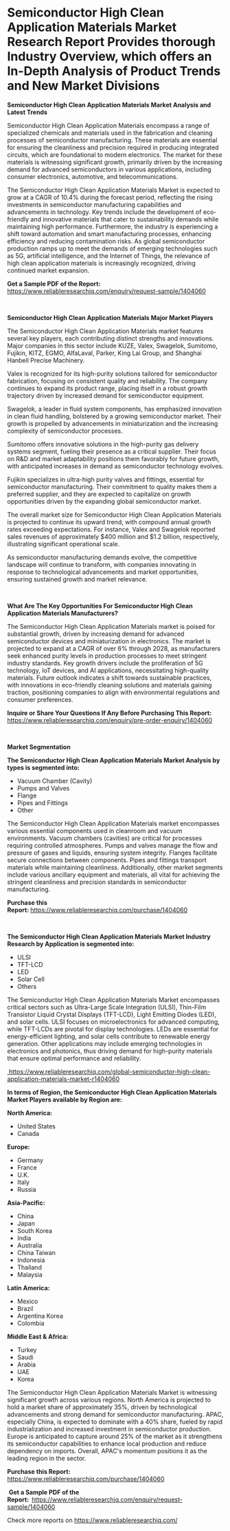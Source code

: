 <p><h1>Semiconductor High Clean Application Materials Market Research Report Provides thorough Industry Overview, which offers an In-Depth Analysis of Product Trends and New Market Divisions</h1></p><p><strong>Semiconductor High Clean Application Materials Market Analysis and Latest Trends</strong></p>
<p><p>Semiconductor High Clean Application Materials encompass a range of specialized chemicals and materials used in the fabrication and cleaning processes of semiconductor manufacturing. These materials are essential for ensuring the cleanliness and precision required in producing integrated circuits, which are foundational to modern electronics. The market for these materials is witnessing significant growth, primarily driven by the increasing demand for advanced semiconductors in various applications, including consumer electronics, automotive, and telecommunications.</p><p>The Semiconductor High Clean Application Materials Market is expected to grow at a CAGR of 10.4% during the forecast period, reflecting the rising investments in semiconductor manufacturing capabilities and advancements in technology. Key trends include the development of eco-friendly and innovative materials that cater to sustainability demands while maintaining high performance. Furthermore, the industry is experiencing a shift toward automation and smart manufacturing processes, enhancing efficiency and reducing contamination risks. As global semiconductor production ramps up to meet the demands of emerging technologies such as 5G, artificial intelligence, and the Internet of Things, the relevance of high clean application materials is increasingly recognized, driving continued market expansion.</p></p>
<p><strong>Get a Sample PDF of the Report:&nbsp;</strong> <a href="https://www.reliableresearchiq.com/enquiry/request-sample/1404060?utm_campaign=2285&utm_medium=2&utm_source=Github&utm_content=ia&utm_term=28032025&utm_id=semiconductor-high-clean-application-materials">https://www.reliableresearchiq.com/enquiry/request-sample/1404060</a></p>
<p>&nbsp;</p>
<p><strong>Semiconductor High Clean Application Materials Major Market Players</strong></p>
<p><p>The Semiconductor High Clean Application Materials market features several key players, each contributing distinct strengths and innovations. Major companies in this sector include KUZE, Valex, Swagelok, Sumitomo, Fujikin, KITZ, EGMO, AlfaLaval, Parker, King Lai Group, and Shanghai Hanbell Precise Machinery.</p><p>Valex is recognized for its high-purity solutions tailored for semiconductor fabrication, focusing on consistent quality and reliability. The company continues to expand its product range, placing itself in a robust growth trajectory driven by increased demand for semiconductor equipment.</p><p>Swagelok, a leader in fluid system components, has emphasized innovation in clean fluid handling, bolstered by a growing semiconductor market. Their growth is propelled by advancements in miniaturization and the increasing complexity of semiconductor processes.</p><p>Sumitomo offers innovative solutions in the high-purity gas delivery systems segment, fueling their presence as a critical supplier. Their focus on R&D and market adaptability positions them favorably for future growth, with anticipated increases in demand as semiconductor technology evolves.</p><p>Fujikin specializes in ultra-high purity valves and fittings, essential for semiconductor manufacturing. Their commitment to quality makes them a preferred supplier, and they are expected to capitalize on growth opportunities driven by the expanding global semiconductor market.</p><p>The overall market size for Semiconductor High Clean Application Materials is projected to continue its upward trend, with compound annual growth rates exceeding expectations. For instance, Valex and Swagelok reported sales revenues of approximately $400 million and $1.2 billion, respectively, illustrating significant operational scale.</p><p>As semiconductor manufacturing demands evolve, the competitive landscape will continue to transform, with companies innovating in response to technological advancements and market opportunities, ensuring sustained growth and market relevance.</p></p>
<p>&nbsp;</p>
<p><strong>What Are The Key Opportunities For Semiconductor High Clean Application Materials Manufacturers?</strong></p>
<p><p>The Semiconductor High Clean Application Materials market is poised for substantial growth, driven by increasing demand for advanced semiconductor devices and miniaturization in electronics. The market is projected to expand at a CAGR of over 6% through 2028, as manufacturers seek enhanced purity levels in production processes to meet stringent industry standards. Key growth drivers include the proliferation of 5G technology, IoT devices, and AI applications, necessitating high-quality materials. Future outlook indicates a shift towards sustainable practices, with innovations in eco-friendly cleaning solutions and materials gaining traction, positioning companies to align with environmental regulations and consumer preferences.</p></p>
<p><strong>Inquire or Share Your Questions If Any Before Purchasing This Report:</strong> <a href="https://www.reliableresearchiq.com/enquiry/pre-order-enquiry/1404060?utm_campaign=2285&utm_medium=2&utm_source=Github&utm_content=ia&utm_term=28032025&utm_id=semiconductor-high-clean-application-materials">https://www.reliableresearchiq.com/enquiry/pre-order-enquiry/1404060</a></p>
<p>&nbsp;</p>
<p><strong>Market Segmentation</strong></p>
<p><strong>The Semiconductor High Clean Application Materials Market Analysis by types is segmented into:</strong></p>
<p><ul><li>Vacuum Chamber (Cavity)</li><li>Pumps and Valves</li><li>Flange</li><li>Pipes and Fittings</li><li>Other</li></ul></p>
<p><p>The Semiconductor High Clean Application Materials market encompasses various essential components used in cleanroom and vacuum environments. Vacuum chambers (cavities) are critical for processes requiring controlled atmospheres. Pumps and valves manage the flow and pressure of gases and liquids, ensuring system integrity. Flanges facilitate secure connections between components. Pipes and fittings transport materials while maintaining cleanliness. Additionally, other market segments include various ancillary equipment and materials, all vital for achieving the stringent cleanliness and precision standards in semiconductor manufacturing.</p></p>
<p><strong>Purchase this Report:&nbsp;</strong><a href="https://www.reliableresearchiq.com/purchase/1404060?utm_campaign=2285&utm_medium=2&utm_source=Github&utm_content=ia&utm_term=28032025&utm_id=semiconductor-high-clean-application-materials">https://www.reliableresearchiq.com/purchase/1404060</a></p>
<p>&nbsp;</p>
<p><strong>The Semiconductor High Clean Application Materials Market Industry Research by Application is segmented into:</strong></p>
<p><ul><li>ULSI</li><li>TFT-LCD</li><li>LED</li><li>Solar Cell</li><li>Others</li></ul></p>
<p><p>The Semiconductor High Clean Application Materials Market encompasses critical sectors such as Ultra-Large Scale Integration (ULSI), Thin-Film Transistor Liquid Crystal Displays (TFT-LCD), Light Emitting Diodes (LED), and solar cells. ULSI focuses on microelectronics for advanced computing, while TFT-LCDs are pivotal for display technologies. LEDs are essential for energy-efficient lighting, and solar cells contribute to renewable energy generation. Other applications may include emerging technologies in electronics and photonics, thus driving demand for high-purity materials that ensure optimal performance and reliability.</p></p>
<p><a href="https://www.reliableresearchiq.com/global-semiconductor-high-clean-application-materials-market-r1404060?utm_campaign=2285&utm_medium=2&utm_source=Github&utm_content=ia&utm_term=28032025&utm_id=semiconductor-high-clean-application-materials">&nbsp;https://www.reliableresearchiq.com/global-semiconductor-high-clean-application-materials-market-r1404060</a></p>
<p><strong>In terms of Region, the Semiconductor High Clean Application Materials Market Players available by Region are:</strong></p>
<p>
    <p> <strong> North America: </strong>
        <ul>
            <li>United States</li>
            <li>Canada</li>
        </ul>
        </p> 
    <p> <strong> Europe: </strong>
        <ul>
            <li>Germany</li>
            <li>France</li>
            <li>U.K.</li>
            <li>Italy</li>
            <li>Russia</li>
        </ul>
        </p> 
    <p> <strong> Asia-Pacific: </strong>
        <ul>
            <li>China</li>
            <li>Japan</li>
            <li>South Korea</li>
            <li>India</li>
            <li>Australia</li>
            <li>China Taiwan</li>
            <li>Indonesia</li>
            <li>Thailand</li>
            <li>Malaysia</li>
        </ul>
        </p> 
    <p> <strong> Latin America: </strong>
        <ul>
            <li>Mexico</li>
            <li>Brazil</li>
            <li>Argentina Korea</li>
            <li>Colombia</li>
        </ul>
        </p> 
    <p> <strong> Middle East & Africa: </strong>
        <ul>
            <li>Turkey</li>
            <li>Saudi</li>
            <li>Arabia</li>
            <li>UAE</li>
            <li>Korea</li>
        </ul>
    </p>
    </p>
<p><p>The Semiconductor High Clean Application Materials Market is witnessing significant growth across various regions. North America is projected to hold a market share of approximately 35%, driven by technological advancements and strong demand for semiconductor manufacturing. APAC, especially China, is expected to dominate with a 40% share, fueled by rapid industrialization and increased investment in semiconductor production. Europe is anticipated to capture around 25% of the market as it strengthens its semiconductor capabilities to enhance local production and reduce dependency on imports. Overall, APAC's momentum positions it as the leading region in the sector.</p></p>
<p><strong>Purchase this Report: </strong><a href="https://www.reliableresearchiq.com/purchase/1404060?utm_campaign=2285&utm_medium=2&utm_source=Github&utm_content=ia&utm_term=28032025&utm_id=semiconductor-high-clean-application-materials">https://www.reliableresearchiq.com/purchase/1404060</a></p>
<p>&nbsp;<strong>Get a Sample PDF of the Report:&nbsp;&nbsp;</strong><a href="https://www.reliableresearchiq.com/enquiry/request-sample/1404060?utm_campaign=2285&utm_medium=2&utm_source=Github&utm_content=ia&utm_term=28032025&utm_id=semiconductor-high-clean-application-materials">https://www.reliableresearchiq.com/enquiry/request-sample/1404060</a></p>
<p><strong></strong></p>
<p>Check more reports on <a href="https://www.reliableresearchiq.com/?utm_campaign=2285&utm_medium=2&utm_source=Github&utm_content=ia&utm_term=28032025&utm_id=semiconductor-high-clean-application-materials">https://www.reliableresearchiq.com/</a></p>